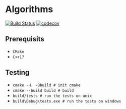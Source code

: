 # Algorithms

[![Build Status](https://travis-ci.org/snorrwe/algorithms.svg?branch=master)](https://travis-ci.org/snorrwe/algorithms)
[![codecov](https://codecov.io/gh/snorrwe/algorithms/branch/master/graph/badge.svg)](https://codecov.io/gh/snorrwe/algorithms)

## Prerequisits

- `CMake`
- `C++17`

## Testing

- `cmake -H. -Bbuild # init cmake`
- `cmake --build build # build`
- `build/tests # run the tests on unix`
- `build\Debug\tests.exe # run the tests on windows`
